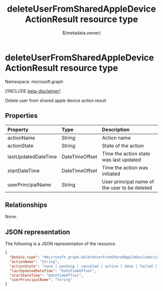 ﻿---
title: "deleteUserFromSharedAppleDeviceActionResult resource type"
description: "Delete user from shared apple device action result"
localization_priority: Normal
author: "$(metadata.owner)"
ms.prod: ""
doc_type: "resourcePageType"
---

# deleteUserFromSharedAppleDeviceActionResult resource type

Namespace: microsoft.graph

[!INCLUDE [beta-disclaimer](../../includes/beta-disclaimer.md)]

Delete user from shared apple device action result

## Properties

| Property            | Type           | Description                                   |
| :------------------ | :------------- | :-------------------------------------------- |
| actionName          | String         | Action name                                   |
| actionState         | String         | State of the action                           |
| lastUpdatedDateTime | DateTimeOffset | Time the action state was last updated        |
| startDateTime       | DateTimeOffset | Time the action was initiated                 |
| userPrincipalName   | String         | User principal name of the user to be deleted |

## Relationships

None.

## JSON representation

The following is a JSON representation of the resource.

<!-- {
  "blockType": "resource",
  "@odata.type": "microsoft.graph.deleteUserFromSharedAppleDeviceActionResult",
}
-->

```json
{
  "@odata.type": "#microsoft.graph.deleteUserFromSharedAppleDeviceActionResult",
  "actionName": "String",
  "actionState": "none | pending | canceled | active | done | failed | notSupported",
  "lastUpdatedDateTime": "DateTimeOffset",
  "startDateTime": "DateTimeOffset",
  "userPrincipalName": "String"
}
```